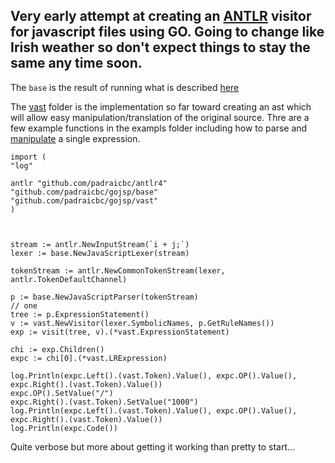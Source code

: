 ## Very early attempt at creating an [ANTLR](https://www.antlr.org/) visitor for javascript files using GO. Going to change like Irish weather so don't expect things to stay the same any time soon. 


The `base` is the result of running what is described [here](https://github.com/padraicbc/gojsp/tree/master/runantlr#readme)

The [vast](https://github.com/padraicbc/gojsp/tree/master/vast) folder is the implementation so far toward creating an ast which will allow easy manipulation/translation of the original source.
Thre are a few example functions in the exampls folder including how to parse and [manipulate](https://github.com/padraicbc/gojsp/blob/master/examples/singleexpress.go) a single expression. 


    import (
	"log"

	antlr "github.com/padraicbc/antlr4"
	"github.com/padraicbc/gojsp/base"
	"github.com/padraicbc/gojsp/vast"
    )



	stream := antlr.NewInputStream(`i + j;`)
	lexer := base.NewJavaScriptLexer(stream)

	tokenStream := antlr.NewCommonTokenStream(lexer, antlr.TokenDefaultChannel)

	p := base.NewJavaScriptParser(tokenStream)
	// one
	tree := p.ExpressionStatement()
	v := vast.NewVisitor(lexer.SymbolicNames, p.GetRuleNames())
	exp := visit(tree, v).(*vast.ExpressionStatement)

	chi := exp.Children()
	expc := chi[0].(*vast.LRExpression)

	log.Println(expc.Left().(vast.Token).Value(), expc.OP().Value(), expc.Right().(vast.Token).Value())
	expc.OP().SetValue("/")
	expc.Right().(vast.Token).SetValue("1000")
	log.Println(expc.Left().(vast.Token).Value(), expc.OP().Value(), expc.Right().(vast.Token).Value())
	log.Println(expc.Code())

	
Quite verbose but more about getting it working than pretty to start...

